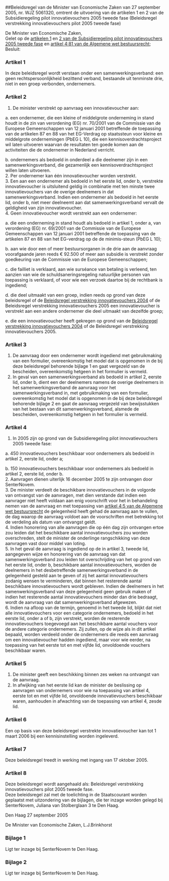 <meta http-equiv='Content-Type' content='text/html; charset=utf-8' />

##Beleidsregel van de Minister van Economische Zaken van 27 september 2005, nr. WJZ 5061320, omtrent de uitvoering van de artikelen 1 en 2 van de Subsidieregeling pilot innovatievouchers 2005 tweede fase (Beleidsregel verstrekking innovatievouchers pilot 2005 tweede fase)

De Minister van Economische Zaken,  
Gelet op de [artikelen 1](../../../../../../../../../ministeriele-regeling/subsidieregeling/pilot/innovatievouchers/2005/tweede/fase/BWBR0018804/README.md) en [2 van de Subsidieregeling pilot innovatievouchers 2005 tweede fase](../../../../../../../../../ministeriele-regeling/subsidieregeling/pilot/innovatievouchers/2005/tweede/fase/BWBR0018804/README.md) en [artikel 4:81 van de Algemene wet bestuursrecht](../../../../../../../../../wet/algemene/wet/bestuursrecht/BWBR0005537/README.md);
Besluit:    

### Artikel  1  

In deze beleidsregel wordt verstaan onder een samenwerkingsverband: een geen rechtspersoonlijkheid bezittend verband, bestaande uit tenminste drie, niet in een groep verbonden, ondernemers.  

### Artikel  2  

1.  De minister verstrekt op aanvraag een innovatievoucher aan: 

a. een ondernemer, die een kleine of middelgrote onderneming in stand houdt in de zin van verordening (EG) nr. 70/2001 van de Commissie van de Europese Gemeenschappen van 12 januari 2001 betreffende de toepassing van de artikelen 87 en 88 van het EG-Verdrag op staatssteun voor kleine en middelgrote ondernemingen (PbEG L 10), die een kennisoverdrachtsproject wil laten uitvoeren waarvan de resultaten ten goede komen aan de activiteiten die de ondernemer in Nederland verricht.  

b. ondernemers als bedoeld in onderdeel a die deelnemer zijn in een samenwerkingsverband, die gezamenlijk een kennisoverdrachtsproject willen laten uitvoeren.     
2.  Per ondernemer kan één innovatievoucher worden verstrekt.   
3.  Een aan een ondernemer als bedoeld in het eerste lid, onder b, verstrekte innovatievoucher is uitsluitend geldig in combinatie met ten minste twee innovatievouchers van de overige deelnemers in dat samenwerkingsverband. Indien een ondernemer als bedoeld in het eerste lid, onder b, niet meer deelneemt aan dat samenwerkingsverband vervalt de geldigheid van zijn innovatievoucher.   
4.  Geen innovatievoucher wordt verstrekt aan een ondernemer: 

a. die een onderneming in stand houdt als bedoeld in artikel 1, onder a, van verordening (EG) nr. 69/2001 van de Commissie van de Europese Gemeenschappen van 12 januari 2001 betreffende de toepassing van de artikelen 87 en 88 van het EG-verdrag op de de minimis-steun (PbEG L 10);  

b. aan wie door een of meer bestuursorganen in de drie aan de aanvraag voorafgaande jaren reeds € 92.500 of meer aan subsidie is verstrekt zonder goedkeuring van de Commissie van de Europese Gemeenschappen;  

c. die failliet is verklaard, aan wie surséance van betaling is verleend, ten aanzien van wie de schuldsaneringsregeling natuurlijke personen van toepassing is verklaard, of voor wie een verzoek daartoe bij de rechtbank is ingediend;  

d. die deel uitmaakt van een groep, indien reeds op grond van deze beleidsregel of de [Beleidsregel verstrekking innovatievouchers 2004](../../../../../../../../../beleidsregel/beleidsregel/verstrekking/innovatievouchers/2004/BWBR0017163/README.md) of de Beleidsregel verstrekking innovatievouchers 2005 een innovatievoucher is verstrekt aan een andere ondernemer die deel uitmaakt van dezelfde groep;  

e. die een innovatievoucher heeft gekregen op grond van de [Beleidsregel verstrekking innovatievouchers 2004](../../../../../../../../../beleidsregel/beleidsregel/verstrekking/innovatievouchers/2004/BWBR0017163/README.md) of de Beleidsregel verstrekking innovatievouchers 2005.     

### Artikel  3  

1.  De aanvraag door een ondernemer wordt ingediend met gebruikmaking van een formulier, overeenkomstig het model dat is opgenomen in de bij deze beleidsregel behorende bijlage 1 en gaat vergezeld van de bescheiden, overeenkomstig hetgeen in het formulier is vermeld.   
2.  In geval van een samenwerkingsverband als bedoeld in artikel 2, eerste lid, onder b, dient een der deelnemers namens de overige deelnemers in het samenwerkingsverband de aanvraag voor het samenwerkingsverband in, met gebruikmaking van een formulier, overeenkomstig het model dat is opgenomen in de bij deze beleidsregel behorende bijlage 2 en gaat de aanvraag vergezeld van bewijsstukken van het bestaan van dit samenwerkingsverband, alsmede de bescheiden, overeenkomstig hetgeen in het formulier is vermeld.   

### Artikel  4  

1.  In 2005 zijn op grond van de Subsidieregeling pilot innovatievouchers 2005 tweede fase: 

a. 450 innovatievouchers beschikbaar voor ondernemers als bedoeld in artikel 2, eerste lid, onder a;  

b. 150 innovatievouchers beschikbaar voor ondernemers als bedoeld in artikel 2, eerste lid, onder b.     
2.  Aanvragen dienen uiterlijk 16 december 2005 te zijn ontvangen door SenterNovem.   
3.  De minister verdeelt de beschikbare innovatievouchers in de volgorde van ontvangst van de aanvragen, met dien verstande dat indien een aanvrager niet heeft voldaan aan enig voorschrift voor het in behandeling nemen van de aanvraag en met toepassing van [artikel 4:5 van de Algemene wet bestuursrecht](../../../../../../../../../wet/algemene/wet/bestuursrecht/BWBR0005537/README.md) de gelegenheid heeft gehad de aanvraag aan te vullen, de dag waarop de aanvraag voldoet aan de voorschriften met betrekking tot de verdeling als datum van ontvangst geldt.   
4.  Indien honorering van alle aanvragen die op één dag zijn ontvangen ertoe zou leiden dat het beschikbare aantal innovatievouchers zou worden overschreden, stelt de minister de onderlinge rangschikking van deze aanvragen vast door middel van loting.   
5.  In het geval de aanvraag is ingediend op de in artikel 3, tweede lid, aangegeven wijze en honorering van de aanvraag van dat samenwerkingsverband zou leiden tot overschrijding van het op grond van het eerste lid, onder b, beschikbare aantal innovatievouchers, worden de deelnemers in het desbetreffende samenwerkingsverband in de gelegenheid gesteld aan te geven of zij het aantal innovatievouchers zodanig wensen te verminderen, dat binnen het resterende aantal beschikbare innovatievouchers wordt gebleven. Indien de deelnemers in het samenwerkingsverband van deze gelegenheid geen gebruik maken of indien het resterende aantal innovatievouchers minder dan drie bedraagt, wordt de aanvraag van dat samenwerkingsverband afgewezen.   
6.  Indien na afloop van de termijn, genoemd in het tweede lid, blijkt dat niet alle innovatievouchers voor een categorie ondernemers, bedoeld in het eerste lid, onder a of b, zijn verstrekt, worden de resterende innovatievouchers toegevoegd aan het beschikbare aantal vouchers voor de andere categorie ondernemers. Zij zullen, op de wijze als in dit artikel bepaald, worden verdeeld onder de ondernemers die reeds een aanvraag om een innovatievoucher hadden ingediend, maar voor wie eerder, na toepassing van het eerste tot en met vijfde lid, onvoldoende vouchers beschikbaar waren.   

### Artikel  5  

1.  De minister geeft een beschikking binnen zes weken na ontvangst van de aanvraag.   
2.  In afwijking van het eerste lid kan de minister de beslissing op aanvragen van ondernemers voor wie na toepassing van artikel 4, eerste tot en met vijfde lid, onvoldoende innovatievouchers beschikbaar waren, aanhouden in afwachting van de toepassing van artikel 4, zesde lid.   

### Artikel  6  

Een op basis van deze beleidsregel verstrekte innovatievoucher kan tot 1 maart 2006 bij een kennisinstelling worden ingeleverd.  

### Artikel  7  

Deze beleidsregel treedt in werking met ingang van 17 oktober 2005.  

### Artikel  8  

Deze beleidsregel wordt aangehaald als: Beleidsregel verstrekking innovatievouchers pilot 2005 tweede fase.  
Deze beleidsregel zal met de toelichting in de Staatscourant worden geplaatst met uitzondering van de bijlagen, die ter inzage worden gelegd bij SenterNovem, Juliana van Stolberglaan 3 te Den Haag.   

Den Haag 
27 september 2005   

De 
Minister van Economische Zaken, 
L.J.Brinkhorst  

### Bijlage  1  

Ligt ter inzage bij SenterNovem te Den Haag.  

### Bijlage  2  

Ligt ter inzage bij SenterNovem te Den Haag.  
